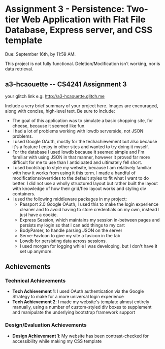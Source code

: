 Assignment 3 - Persistence: Two-tier Web Application with Flat File Database, Express server, and CSS template
===

Due: September 16th, by 11:59 AM.

This project is not fully functional. Deletion/Modification isn't working, nor is data retrieval.

## a3-hcaouette -- CS4241 Assignment 3

your glitch link e.g. http://a3-hcaouette.glitch.me

Include a very brief summary of your project here. Images are encouraged, along with concise, high-level text. Be sure to include:

- The goal of this application was to simulate a basic shopping site, for cheese, because it seemed like fun.
- I had a lot of problems working with lowdb serverside, not JSON problems.
- I used Google OAuth, mostly for the techachievement but also because it's a feature I enjoy in other sites and wanted to try doing it myself.
- For the database I used lowdb because it seemed simple and I'm familiar with using JSON in that manner, however it proved far more difficult for me to use than I anticipated and ultimately fell short.
- I used bootstrap to style my website, because I am relatively familiar with how it works from using it this term. I made a handful of modifications/overrides to the default styles to fit what I want to do better. I did not use a wholly structured layout but rather built the layout with knowledge of how their grid/flex layout works and styling div containers.
- I used the following middleware packages in my project:
  - Passport 2.0 Google OAuth, I used this to make the login experience cleaner and to avoid having to store credentials on my own, instead I just have a cookie.
  - Express Session, which maintains my session in-between pages and persists my login so that I can add things to my cart
  - BodyParser, to handle parsing JSON on the server
  - Serve-FavIcon to give my site a favicon in the tab
  - Lowdb for persisting data across sessions.
  - I used morgan for logging while I was developing, but I don't have it set up anymore.

## Achievements

### Technical Achievements
- **Tech Achievement 1**: I used OAuth authentication via the Google Strategy to make for a more universal login experience
- **Tech Achievement 2**: I made my website's template almost entirely manually, using a number of custom-styled div boxes to supplement and manipulate the underlying bootstrap framework support

### Design/Evaluation Achievements
- **Design Achievement 1**: My website has been contrast-checked for accessibility while making my CSS template
